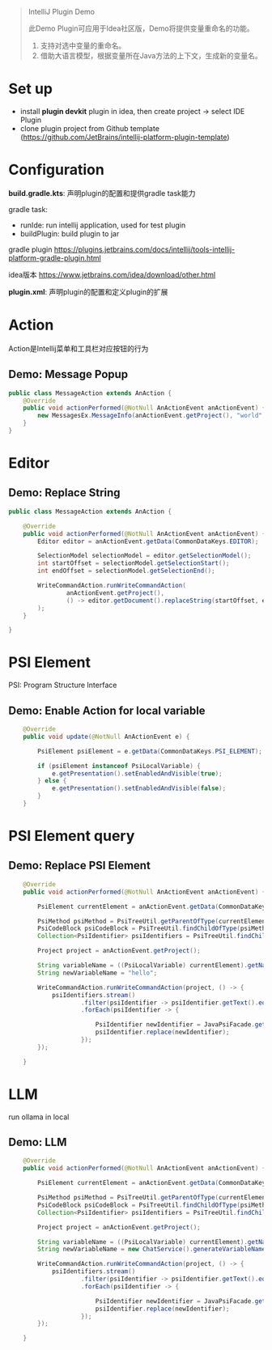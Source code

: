 > IntelliJ Plugin Demo
> 
> 此Demo Plugin可应用于Idea社区版，Demo将提供变量重命名的功能。
> 1. 支持对选中变量的重命名。
> 2. 借助大语言模型，根据变量所在Java方法的上下文，生成新的变量名。

# Set up
+ install **plugin devkit** plugin in idea, then create project -> select IDE Plugin
+ clone plugin project from Github template (https://github.com/JetBrains/intellij-platform-plugin-template)

# Configuration

**build.gradle.kts**: 声明plugin的配置和提供gradle task能力


gradle task:
- runIde: run intellij application, used for test plugin
- buildPlugin: build plugin to jar

gradle plugin
https://plugins.jetbrains.com/docs/intellij/tools-intellij-platform-gradle-plugin.html

idea版本
https://www.jetbrains.com/idea/download/other.html

**plugin.xml**: 声明plugin的配置和定义plugin的扩展

# Action
Action是Intellij菜单和工具栏对应按钮的行为

## Demo: Message Popup

```java
public class MessageAction extends AnAction {
    @Override
    public void actionPerformed(@NotNull AnActionEvent anActionEvent) {
        new MessagesEx.MessageInfo(anActionEvent.getProject(), "world", "hello").showNow();
    }
}
```

# Editor

## Demo: Replace String
```java
public class MessageAction extends AnAction {

    @Override
    public void actionPerformed(@NotNull AnActionEvent anActionEvent) {
        Editor editor = anActionEvent.getData(CommonDataKeys.EDITOR);

        SelectionModel selectionModel = editor.getSelectionModel();
        int startOffset = selectionModel.getSelectionStart();
        int endOffset = selectionModel.getSelectionEnd();

        WriteCommandAction.runWriteCommandAction(
                anActionEvent.getProject(),
                () -> editor.getDocument().replaceString(startOffset, endOffset, "hello")
        );
    }

}
```

# PSI Element
PSI: Program Structure Interface


## Demo: Enable Action for local variable 
```java
    @Override
    public void update(@NotNull AnActionEvent e) {

        PsiElement psiElement = e.getData(CommonDataKeys.PSI_ELEMENT);

        if (psiElement instanceof PsiLocalVariable) {
            e.getPresentation().setEnabledAndVisible(true);
        } else {
            e.getPresentation().setEnabledAndVisible(false);
        }
    }
```

# PSI Element query

## Demo: Replace PSI Element
```java
    @Override
    public void actionPerformed(@NotNull AnActionEvent anActionEvent) {

        PsiElement currentElement = anActionEvent.getData(CommonDataKeys.PSI_ELEMENT);

        PsiMethod psiMethod = PsiTreeUtil.getParentOfType(currentElement, PsiMethod.class);
        PsiCodeBlock psiCodeBlock = PsiTreeUtil.findChildOfType(psiMethod, PsiCodeBlock.class);
        Collection<PsiIdentifier> psiIdentifiers = PsiTreeUtil.findChildrenOfType(psiCodeBlock, PsiIdentifier.class);

        Project project = anActionEvent.getProject();

        String variableName = ((PsiLocalVariable) currentElement).getName();
        String newVariableName = "hello";

        WriteCommandAction.runWriteCommandAction(project, () -> {
            psiIdentifiers.stream()
                    .filter(psiIdentifier -> psiIdentifier.getText().equals(variableName))
                    .forEach(psiIdentifier -> {

                        PsiIdentifier newIdentifier = JavaPsiFacade.getInstance(project).getElementFactory().createIdentifier(newVariableName);
                        psiIdentifier.replace(newIdentifier);
                    });
        });

    }
```

# LLM
run ollama in local

## Demo: LLM
```java
    @Override
    public void actionPerformed(@NotNull AnActionEvent anActionEvent) {

        PsiElement currentElement = anActionEvent.getData(CommonDataKeys.PSI_ELEMENT);

        PsiMethod psiMethod = PsiTreeUtil.getParentOfType(currentElement, PsiMethod.class);
        PsiCodeBlock psiCodeBlock = PsiTreeUtil.findChildOfType(psiMethod, PsiCodeBlock.class);
        Collection<PsiIdentifier> psiIdentifiers = PsiTreeUtil.findChildrenOfType(psiCodeBlock, PsiIdentifier.class);

        Project project = anActionEvent.getProject();

        String variableName = ((PsiLocalVariable) currentElement).getName();
        String newVariableName = new ChatService().generateVariableName(psiMethod.getText(), variableName);

        WriteCommandAction.runWriteCommandAction(project, () -> {
            psiIdentifiers.stream()
                    .filter(psiIdentifier -> psiIdentifier.getText().equals(variableName))
                    .forEach(psiIdentifier -> {

                        PsiIdentifier newIdentifier = JavaPsiFacade.getInstance(project).getElementFactory().createIdentifier(newVariableName);
                        psiIdentifier.replace(newIdentifier);
                    });
        });

    }
```